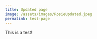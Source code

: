 ```yaml
---
title: Updated page
image: /assets/images/RosieUpdated.jpeg
permalink: test-page
---
```

T﻿his is a test!